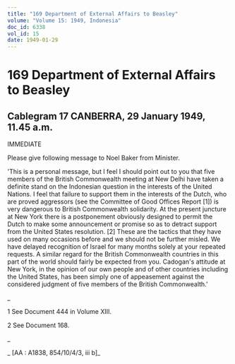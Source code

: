 ```yaml
---
title: "169 Department of External Affairs to Beasley"
volume: "Volume 15: 1949, Indonesia"
doc_id: 6338
vol_id: 15
date: 1949-01-29
---
```


# 169 Department of External Affairs to Beasley

## Cablegram 17 CANBERRA, 29 January 1949, 11.45 a.m.

IMMEDIATE

Please give following message to Noel Baker from Minister.

'This is a personal message, but I feel I should point out to you that five members of the British Commonwealth meeting at New Delhi have taken a definite stand on the Indonesian question in the interests of the United Nations. I feel that failure to support them in the interests of the Dutch, who are proved aggressors (see the Committee of Good Offices Report [1]) is very dangerous to British Commonwealth solidarity. At the present juncture at New York there is a postponement obviously designed to permit the Dutch to make some announcement or promise so as to detract support from the United States resolution. [2] These are the tactics that they have used on many occasions before and we should not be further misled. We have delayed recognition of Israel for many months solely at your repeated requests. A similar regard for the British Commonwealth countries in this part of the world should fairly be expected from you. Cadogan's attitude at New York, in the opinion of our own people and of other countries including the United States, has been simply one of appeasement against the considered judgment of five members of the British Commonwealth.'

_

1 See Document 444 in Volume XIII.

2 See Document 168.

_

_ [AA : A1838, 854/10/4/3, iii b]_
